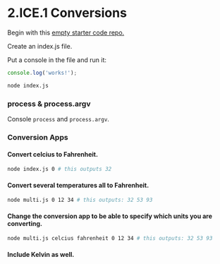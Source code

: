 # 2.ICE.1 Conversions

Begin with this [empty starter code repo.](https://github.com/rocketacademy/basic-node-swe1)

Create an index.js file.

Put a console in the file and run it:

```javascript
console.log('works!');
```

```bash
node index.js
```

###  process & process.argv

Console `process` and `process.argv`.

### Conversion Apps

#### Convert celcius to Fahrenheit.

```bash
node index.js 0 # this outputs 32
```

#### Convert several temperatures all to Fahrenheit.

```bash
node multi.js 0 12 34 # this outputs: 32 53 93
```

#### Change the conversion app to be able to specify which units you are converting.

```bash
node multi.js celcius fahrenheit 0 12 34 # this outputs: 32 53 93
```

#### Include Kelvin as well.

